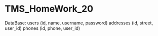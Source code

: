 # TMS_HomeWork_20
 
 DataBase:
users (id, name, username, password)
addresses (id, street, user_id)
phones (id, phone, user_id)